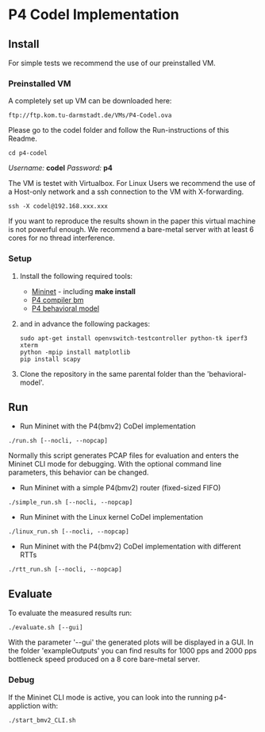 # P4 Codel Implementation


## Install
For simple tests we recommend the use of our preinstalled VM.

### Preinstalled VM
A completely set up VM can be downloaded here:
```
ftp://ftp.kom.tu-darmstadt.de/VMs/P4-Codel.ova
```
Please go to the codel folder and follow the Run-instructions of this Readme.
```
cd p4-codel
```
*Username:* **codel**
*Password:* **p4**

The VM is testet with Virtualbox. For Linux Users we recommend the use of a Host-only network and a ssh connection to the VM with X-forwarding. 
```
ssh -X codel@192.168.xxx.xxx
```
If you want to reproduce the results shown in the paper this virtual machine is not powerful enough. We recommend a bare-metal server with at least 6 cores for no thread interference.
### Setup
1. Install the following required tools:
    * [Mininet](https://github.com/mininet/mininet) - including **make install**
    * [P4 compiler bm](https://github.com/p4lang/p4c-bm)
    * [P4 behavioral model](https://github.com/p4lang/behavioral-model)

2. and in advance the following packages:
    ```
    sudo apt-get install openvswitch-testcontroller python-tk iperf3 xterm
    python -mpip install matplotlib
    pip install scapy
    ```
    
3. Clone the repository in the same parental folder than the 'behavioral-model'.

## Run
* Run Mininet with the P4(bmv2) CoDel implementation
```
./run.sh [--nocli, --nopcap]
```
Normally this script generates PCAP files for evaluation and enters the Mininet CLI mode for debugging.
With the optional command line parameters, this behavior can be changed.
* Run Mininet with a simple P4(bmv2) router (fixed-sized FIFO)
```
./simple_run.sh [--nocli, --nopcap]
```
* Run Mininet with the Linux kernel CoDel implementation
```
./linux_run.sh [--nocli, --nopcap]
```
* Run Mininet with the P4(bmv2) CoDel implementation with different RTTs
```
./rtt_run.sh [--nocli, --nopcap]
```

## Evaluate
To evaluate the measured results run:
```
./evaluate.sh [--gui]
```
With the parameter '--gui' the generated plots will be displayed in a GUI.
In the folder 'exampleOutputs' you can find results for 1000 pps and 2000 pps bottleneck speed produced on a 8 core bare-metal server.

### Debug
If the Mininet CLI mode is active, you can look into the running p4-appliction with:
```
./start_bmv2_CLI.sh
```
